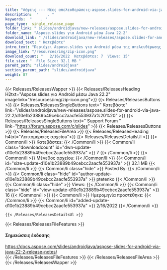 ```yaml
---
title: "Λήψεις --- Νέες απελευθερώσεις-aspose.slides-for-android-via-java-22.2." 
description:  "    . " 
keywords:  "    . " 
page_type:  single_release_page
folder_link: " slides/androidjava/new-releases/aspose.slides-for-android-via-java-22.2/"
folder_name: "Aspose.slides για Android μέσω Java 22.2"
download_link: " /slides/androidjava/new-releases/aspose.slides-for-android-via-java-22.2/d10e1b23889b49cebcc2aacfe553937a"
download_text: " Κατεβάστε"
intro_text: "Περιέχει Aspose.slides για Android μέσω της απελευθέρωσης Java 22.2."
image_link: "/resources/img/zip-icon.png"
download_count: "   2/16/2022  Κατεβάστεs: 7  Views: 15"
file_size: "  File Size: 32.1 MB "
parent_path: "slides/androidjava"
section_parent_path: "slides/androidjava"
weight: 87
---
```


{{< Releases/ReleasesWapper >}}
  {{< Releases/ReleasesHeading H2txt="Aspose.slides για Android μέσω Java 22.2" imagelink="/resources/img/zip-icon.png">}}
  {{< Releases/ReleasesButtons >}}
    {{< Releases/ReleasesSingleButtons text=" Κατεβάστε" link="/slides/androidjava/new-releases/aspose.slides-for-android-via-java-22.2/d10e1b23889b49cebcc2aacfe553937a%20%20" >}}
    {{< Releases/ReleasesSingleButtons text=" Support Forum " link="https://forum.aspose.com/c/slides" >}}
  {{< Releases/ReleasesButtons >}}
  {{< Releases/ReleasesFileArea >}}
    {{< Releases/ReleasesHeading h4txt="Λεπτομέρειες αρχείου">}}
    {{< Releases/ReleasesDetailsUl >}}
            {{< Common/li  >}} Κατεβάστεs: {{< /Common/li >}} 
      {{< Common/li class="downloadcount" id="dwn-update-d10e1b23889b49cebcc2aacfe553937a" >}} 7 {{< /Common/li >}} 
      {{< Common/li  >}} Μέγεθος αρχείου: {{< /Common/li >}} 
      {{< Common/li id="size-update-d10e1b23889b49cebcc2aacfe553937a" >}} 32.1 MB {{< /Common/li >}} 
      {{< Common/li  class="hide" >}} Posted By: {{< /Common/li >}} 
      {{< Common/li class="hide" id="author-update-d10e1b23889b49cebcc2aacfe553937a" >}} ptetenko {{< /Common/li >}} 
      {{< Common/li class="hide"  >}} Views: {{< /Common/li >}} 
      {{< Common/li class="hide" id="view-update-d10e1b23889b49cebcc2aacfe553937a" >}} 16 {{< /Common/li >}} 
      {{< Common/li  >}} Ημερομηνία προστέθηκε: {{< /Common/li >}} 
      {{< Common/li id="added-update-d10e1b23889b49cebcc2aacfe553937a" >}} 2/16/2022 {{< /Common/li >}} 

    {{< /Releases/ReleasesDetailsUl >}}

  {{< Releases/ReleasesFileFeatures >}}
      <h4>Σημειώσεις έκδοσης</h4><div><a href="https://docs.aspose.com/slides/androidjava/aspose-slides-for-android-via-java-22-2-release-notes/">https://docs.aspose.com/slides/androidjava/aspose-slides-for-android-via-java-22-2-release-notes/</a></div>
  {{< /Releases/ReleasesFileFeatures >}}
 {{< /Releases/ReleasesFileArea >}}
{{< /Releases/ReleasesWapper >}}


